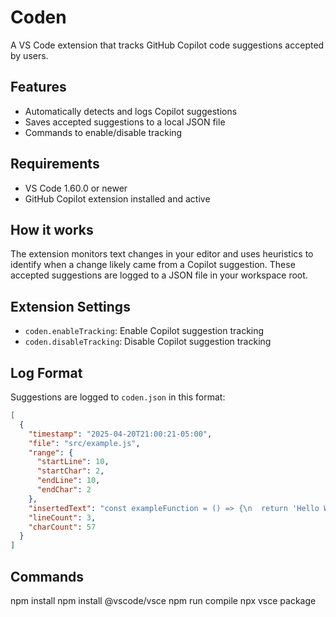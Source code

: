 # Coden

A VS Code extension that tracks GitHub Copilot code suggestions accepted by users.

## Features

- Automatically detects and logs Copilot suggestions
- Saves accepted suggestions to a local JSON file
- Commands to enable/disable tracking

## Requirements

- VS Code 1.60.0 or newer
- GitHub Copilot extension installed and active

## How it works

The extension monitors text changes in your editor and uses heuristics to identify when a change likely came from a Copilot suggestion. These accepted suggestions are logged to a JSON file in your workspace root.

## Extension Settings

* `coden.enableTracking`: Enable Copilot suggestion tracking
* `coden.disableTracking`: Disable Copilot suggestion tracking

## Log Format

Suggestions are logged to `coden.json` in this format:

```json
[
  {
    "timestamp": "2025-04-20T21:00:21-05:00",
    "file": "src/example.js",
    "range": {
      "startLine": 10,
      "startChar": 2,
      "endLine": 10,
      "endChar": 2
    },
    "insertedText": "const exampleFunction = () => {\n  return 'Hello World';\n}",
    "lineCount": 3,
    "charCount": 57
  }
]
```

## Commands
npm install
npm install @vscode/vsce
npm run compile
npx vsce package